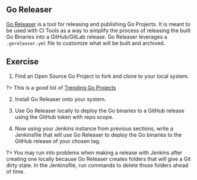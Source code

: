 ## Go Releaser

[Go Releaser](https://goreleaser.com/install/) is a tool for releasing and publishing Go Projects. It is meant to be used with CI Tools as a way to simplify the process of releasing the built Go Binaries into a GitHub/GitLab release. Go Releaser leverages a `.goreleaser.yml` file to customize what will be built and archived. 

## Exercise
1. Find an Open Source Go Project to fork and clone to your local system. 

?> This is a good list of [Trending Go Projects](https://github.com/trending/go)

2. Install Go Releaser onto your system.

3. Use Go Releaser locally to deploy the Go binaries to a GitHub release using the GitHub token with repo scope.

4. Now using your Jenkins instance from previous sections, write a Jenkinsfile that will use Go Releaser to deploy the Go binaries to the GitHub release of your chosen tag.

?> You may run into problems when making a release with Jenkins after creating one locally because Go Releaser creates folders that will give a Git dirty state. In the Jenkinsfile, run commands to delete those folders ahead of time.
